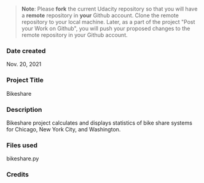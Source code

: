 >**Note**: Please **fork** the current Udacity repository so that you will have a **remote** repository in **your** Github account. Clone the remote repository to your local machine. Later, as a part of the project "Post your Work on Github", you will push your proposed changes to the remote repository in your Github account.

### Date created
Nov. 20, 2021

### Project Title
Bikeshare

### Description
Bikeshare project calculates and displays statistics of bike share systems for Chicago, New York City, and Washington.

### Files used
bikeshare.py

### Credits
